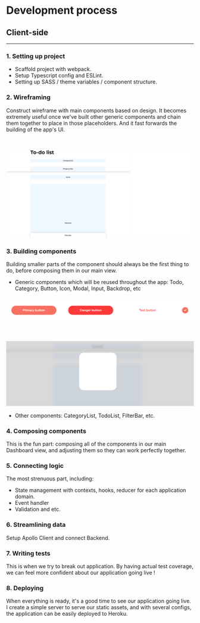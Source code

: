 # Development process

## Client-side

---

### 1. Setting up project
- Scaffold project with webpack.
- Setup Typescript config and ESLint.
- Setting up SASS / theme variables / component structure.

### 2. Wireframing
Construct wireframe with main components based on design. It becomes extremely useful once we've built other generic components and chain them together to place in those placeholders. And it fast forwards the building of the app's UI.

<br/>

![wireframe](../screenshots/ui-wireframe.png)

### 3. Building components
Building smaller parts of the component should always be the first thing to do, before composing them in our main view.

- Generic components which will be reused throughout the app: Todo, Category, Button, Icon, Modal, Input, Backdrop, etc

![button](../screenshots/button-component.png)

<br/>

![modal](../screenshots/modal-component.png)

- Other components: CategoryList, TodoList, FilterBar, etc.

### 4. Composing components
This is the fun part: composing all of the components in our main Dashboard view, and adjusting them so they can work perfectly together.

### 5. Connecting logic
The most strenuous part, including:
- State management with contexts, hooks, reducer for each application domain.
- Event handler
- Validation
  and etc.

### 6. Streamlining data
Setup Apollo Client and connect Backend.

### 7. Writing tests
This is when we try to break out application. By having actual test coverage, we can feel more confident about our application going live !

### 8. Deploying
When everything is ready, it's a good time to see our application going live. I create a simple server to serve our static assets, and with several configs, the application can be easily deployed to Heroku.


